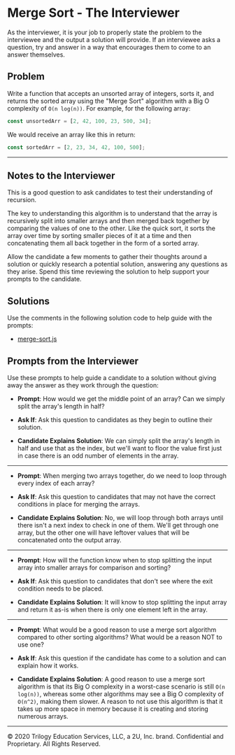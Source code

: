 # Merge Sort - The Interviewer

As the interviewer, it is your job to properly state the problem to the interviewee and the output a solution will provide. If an interviewee asks a question, try and answer in a way that encourages them to come to an answer themselves.

## Problem

Write a function that accepts an unsorted array of integers, sorts it, and returns the sorted array using the "Merge Sort" algorithm with a Big O complexity of `O(n log(n))`. For example, for the following array:

```js
const unsortedArr = [2, 42, 100, 23, 500, 34];
```

We would receive an array like this in return:

```js
const sortedArr = [2, 23, 34, 42, 100, 500];
```

---

## Notes to the Interviewer

This is a good question to ask candidates to test their understanding of recursion.

The key to understanding this algorithm is to understand that the array is recursively split into smaller arrays and then merged back together by comparing the values of one to the other. Like the quick sort, it sorts the array over time by sorting smaller pieces of it at a time and then concatenating them all back together in the form of a sorted array.

Allow the candidate a few moments to gather their thoughts around a solution or quickly research a potential solution, answering any questions as they arise. Spend this time reviewing the solution to help support your prompts to the candidate.

## Solutions

Use the comments in the following solution code to help guide with the prompts:

- [merge-sort.js](./merge-sort.js)

## Prompts from the Interviewer

Use these prompts to help guide a candidate to a solution without giving away the answer as they work through the question:

- **Prompt**: How would we get the middle point of an array? Can we simply split the array's length in half?

- **Ask If**: Ask this question to candidates as they begin to outline their solution.

- **Candidate Explains Solution**: We can simply split the array's length in half and use that as the index, but we'll want to floor the value first just in case there is an odd number of elements in the array.

---

- **Prompt**: When merging two arrays together, do we need to loop through every index of each array?

- **Ask If**: Ask this question to candidates that may not have the correct conditions in place for merging the arrays.

- **Candidate Explains Solution**: No, we will loop through both arrays until there isn't a next index to check in one of them. We'll get through one array, but the other one will have leftover values that will be concatenated onto the output array.

---

- **Prompt**: How will the function know when to stop splitting the input array into smaller arrays for comparison and sorting?

- **Ask If**: Ask this question to candidates that don't see where the exit condition needs to be placed.

- **Candidate Explains Solution**: It will know to stop splitting the input array and return it as-is when there is only one element left in the array.

---

- **Prompt**: What would be a good reason to use a merge sort algorithm compared to other sorting algorithms? What would be a reason NOT to use one?

- **Ask If**: Ask this question if the candidate has come to a solution and can explain how it works.

- **Candidate Explains Solution**: A good reason to use a merge sort algorithm is that its Big O complexity in a worst-case scenario is still `O(n log(n))`, whereas some other algorithms may see a Big O complexity of `O(n^2)`, making them slower. A reason to not use this algorithm is that it takes up more space in memory because it is creating and storing numerous arrays.

---

© 2020 Trilogy Education Services, LLC, a 2U, Inc. brand. Confidential and Proprietary. All Rights Reserved.

